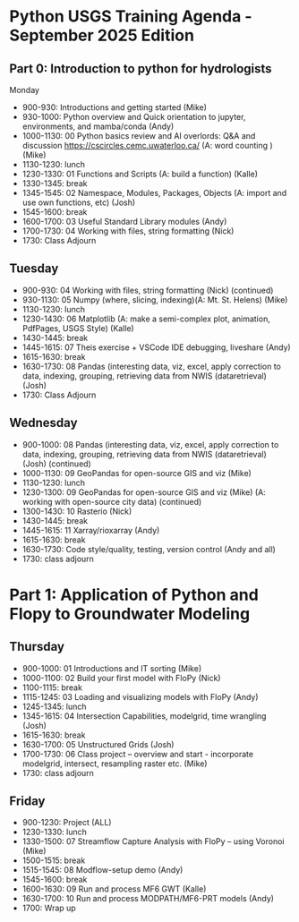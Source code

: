 # Python USGS Training Agenda - September 2025 Edition
 
## Part 0: Introduction to python for hydrologists
Monday
- 900-930: Introductions and getting started  (Mike) 
- 930-1000: Python overview and Quick orientation to jupyter, environments, and mamba/conda (Andy) 
- 1000-1130: 00 Python basics review and AI overlords: Q&A and discussion https://cscircles.cemc.uwaterloo.ca/  (A: word counting ) (Mike) 
- 1130-1230: lunch
- 1230-1330: 01 Functions and Scripts  (A: build a function) (Kalle) 
- 1330-1345: break
- 1345-1545: 02 Namespace, Modules, Packages, Objects (A: import and use own functions, etc) (Josh) 
- 1545-1600: break
- 1600-1700: 03 Useful Standard Library modules (Andy) 
- 1700-1730: 04 Working with files, string formatting (Nick) 
- 1730: Class Adjourn 
 
## Tuesday
- 900-930:  04 Working with files, string formatting (Nick) (continued)
- 930-1130: 05 Numpy (where, slicing, indexing)(A: Mt. St. Helens) (Mike)
- 1130-1230: lunch
- 1230-1430: 06 Matplotlib (A: make a semi-complex plot, animation, PdfPages, USGS Style) (Kalle)
- 1430-1445: break
- 1445-1615: 07 Theis exercise + VSCode IDE debugging, liveshare (Andy) 
- 1615-1630: break
- 1630-1730: 08 Pandas (interesting data, viz, excel, apply correction to data, indexing, grouping, retrieving data from NWIS (dataretrieval) (Josh) 
- 1730: Class Adjourn

## Wednesday
- 900-1000: 08 Pandas (interesting data, viz, excel, apply correction to data, indexing, grouping, retrieving data from NWIS (dataretrieval) (Josh) (continued)
- 1000-1130: 09 GeoPandas for open-source GIS and viz (Mike)
- 1130-1230: lunch
- 1230-1300: 09 GeoPandas for open-source GIS and viz (Mike) (A: working with open-source city data) (continued)
- 1300-1430: 10 Rasterio (Nick) 
- 1430-1445: break
- 1445-1615: 11 Xarray/rioxarray (Andy) 
- 1615-1630: break
- 1630-1730: Code style/quality, testing, version control (Andy and all)
- 1730: class adjourn

# Part 1: Application of Python and Flopy to Groundwater Modeling 
## Thursday
- 900-1000: 01 Introductions and IT sorting (Mike)
- 1000-1100: 02 Build your first model with FloPy (Nick)
- 1100-1115: break
- 1115-1245: 03 Loading and visualizing models with FloPy (Andy) 
- 1245-1345: lunch
- 1345-1615: 04 Intersection Capabilities, modelgrid, time wrangling (Josh) 
- 1615-1630: break
- 1630-1700: 05 Unstructured Grids  (Josh) 
- 1700-1730: 06 Class project – overview and start - incorporate modelgrid, intersect, resampling raster etc. (Mike) 
- 1730: class adjourn
 
## Friday
- 900-1230: Project (ALL)
- 1230-1330: lunch
- 1330-1500: 07 Streamflow Capture Analysis with FloPy – using Voronoi (Mike) 
- 1500-1515: break
- 1515-1545: 08 Modflow-setup demo (Andy) 
- 1545-1600: break
- 1600-1630: 09 Run and process MF6 GWT (Kalle) 
- 1630-1700: 10 Run and process MODPATH/MF6-PRT models (Andy) 
- 1700: Wrap up
